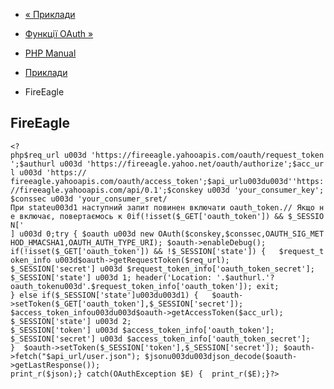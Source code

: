 - [« Приклади](oauth.examples.md)
- [Функції OAuth »](ref.oauth.md)

- [PHP Manual](index.md)
- [Приклади](oauth.examples.md)
- FireEagle

## FireEagle

` <?php$req_url u003d 'https://fireeagle.yahooapis.com/oauth/request_token';$authurl u003d 'https://fireeagle.yahoo.net/oauth/authorize';$acc_url u003d 'https:// fireeagle.yahooapis.com/oauth/access_token';$api_urlu003du003d''https://fireeagle.yahooapis.com/api/0.1';$conskey u003d 'your_consumer_key';$conssec u003d 'your_consumer_sret/ При stateu003d1 наступний запит повинен включати oauth_token.// Якщо не включає, повертаємось к 0if(!isset($_GET['oauth_token']) && $_SESSION[' ] u003d 0;try { $oauth u003d new OAuth($conskey,$conssec,OAUTH_SIG_METHOD_HMACSHA1,OAUTH_AUTH_TYPE_URI); $oauth->enableDebug(); if(!isset($_GET['oauth_token']) && !$_SESSION['state']) {   $request_token_info u003d$oauth->getRequestToken($req_url); $_SESSION['secret'] u003d $request_token_info['oauth_token_secret']; $_SESSION['state'] u003d 1; header('Location: '.$authurl.'?oauth_tokenu003d'.$request_token_info['oauth_token']); exit; } else if($_SESSION['state']u003du003d1) {   $oauth->setToken($_GET['oauth_token'],$_SESSION['secret']); $access_token_infou003du003d$oauth->getAccessToken($acc_url); $_SESSION['state'] u003d 2; $_SESSION['token'] u003d $access_token_info['oauth_token']; $_SESSION['secret'] u003d $access_token_info['oauth_token_secret']; }  $oauth->setToken($_SESSION['token'],$_SESSION['secret']); $oauth->fetch("$api_url/user.json"); $jsonu003du003djson_decode($oauth->getLastResponse()); print_r($json);} catch(OAuthException $E) {  print_r($E);}?> `
